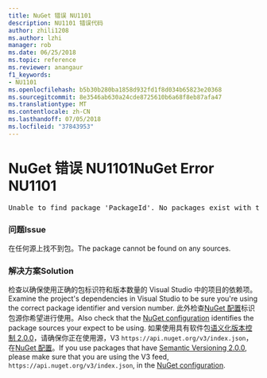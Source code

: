 ```yaml
---
title: NuGet 错误 NU1101
description: NU1101 错误代码
author: zhili1208
ms.author: lzhi
manager: rob
ms.date: 06/25/2018
ms.topic: reference
ms.reviewer: anangaur
f1_keywords:
- NU1101
ms.openlocfilehash: b5b30b280ba1858d932fd1f8d034b65823e20368
ms.sourcegitcommit: 8e3546ab630a24cde8725610b6a68f8eb87afa47
ms.translationtype: MT
ms.contentlocale: zh-CN
ms.lasthandoff: 07/05/2018
ms.locfileid: "37843953"
---
```

# <a name="nuget-error-nu1101"></a><span data-ttu-id="8c13c-103">NuGet 错误 NU1101</span><span class="sxs-lookup"><span data-stu-id="8c13c-103">NuGet Error NU1101</span></span>

<pre>Unable to find package 'PackageId'. No packages exist with this id in source(s): 'sourceA', 'sourceB', 'sourceC'</pre>

### <a name="issue"></a><span data-ttu-id="8c13c-104">问题</span><span class="sxs-lookup"><span data-stu-id="8c13c-104">Issue</span></span>
<span data-ttu-id="8c13c-105">在任何源上找不到包。</span><span class="sxs-lookup"><span data-stu-id="8c13c-105">The package cannot be found on any sources.</span></span>

### <a name="solution"></a><span data-ttu-id="8c13c-106">解决方案</span><span class="sxs-lookup"><span data-stu-id="8c13c-106">Solution</span></span>
<span data-ttu-id="8c13c-107">检查以确保使用正确的包标识符和版本数量的 Visual Studio 中的项目的依赖项。</span><span class="sxs-lookup"><span data-stu-id="8c13c-107">Examine the project's dependencies in Visual Studio to be sure you're using the correct package identifier and version number.</span></span> <span data-ttu-id="8c13c-108">此外检查[NuGet 配置](../../consume-packages/Configuring-NuGet-Behavior.md)标识包源你希望进行使用。</span><span class="sxs-lookup"><span data-stu-id="8c13c-108">Also check that the [NuGet configuration](../../consume-packages/Configuring-NuGet-Behavior.md) identifies the package sources your expect to be using.</span></span> <span data-ttu-id="8c13c-109">如果使用具有软件包[语义化版本控制 2.0.0](../../reference/package-versioning.md#semantic-versioning-200)，请确保你正在使用源，V3 `https://api.nuget.org/v3/index.json`，在[NuGet 配置](../../consume-packages/Configuring-NuGet-Behavior.md)。</span><span class="sxs-lookup"><span data-stu-id="8c13c-109">If you use packages that have [Semantic Versioning 2.0.0](../../reference/package-versioning.md#semantic-versioning-200), please make sure that you are using the V3 feed, `https://api.nuget.org/v3/index.json`, in the [NuGet configuration](../../consume-packages/Configuring-NuGet-Behavior.md).</span></span>